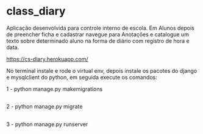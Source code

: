# class_diary

Aplicação desenvolvida para controle interno de escola. Em Alunos depois de preencher ficha e cadastrar navegue para Anotações e catalogue um texto sobre determinado aluno na forma de diário com registro de hora e data. 

https://cs-diary.herokuapp.com/

No terminal instale e rode o virtual env, depois instale os pacotes do django e mysqlclient do python, em seguida execute os comandos:

1 - python manage.py makemigrations
##
2 - python manage.py migrate
##
3 - python manage.py runserver

